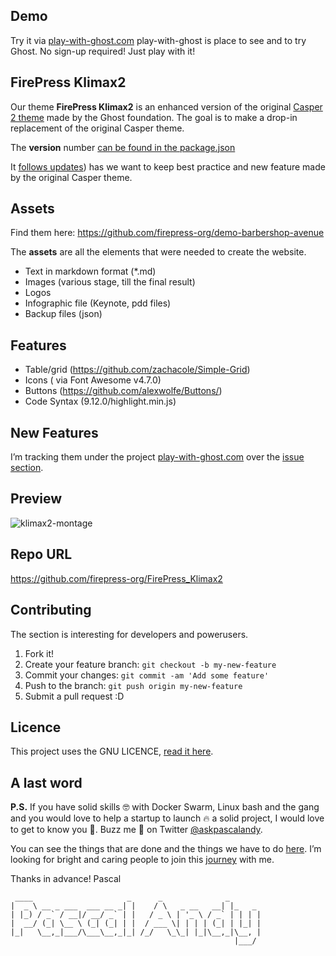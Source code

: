 ## Demo

Try it via [play-with-ghost.com](http://play-with-ghost.com/)
play-with-ghost is place to see and to try Ghost. No sign-up required! Just play with it!

## FirePress Klimax2

Our theme **FirePress Klimax2** is an enhanced version of the original [Casper 2 theme](https://github.com/TryGhost/Casper/tree/2.10.0) made by the Ghost foundation. The goal is to make a drop-in replacement of the original Casper theme. 

The **version** number [can be found in the package.json](https://github.com/firepress-org/FirePress_Klimax/blob/master/package.json#L5)

It [follows updates](https://github.com/TryGhost/Casper/blob/master/package.json#L5)) has we want to keep best practice and new feature made by the original Casper theme.

## Assets

Find them here: https://github.com/firepress-org/demo-barbershop-avenue

The **assets** are all the elements that were needed to create the website.

- Text in markdown format (*.md)
- Images (various stage, till the final result)
- Logos
- Infographic file (Keynote, pdd files)
- Backup files (json)

## Features

- Table/grid (https://github.com/zachacole/Simple-Grid)
- Icons ( via Font Awesome v4.7.0)
- Buttons (https://github.com/alexwolfe/Buttons/)
- Code Syntax (9.12.0/highlight.min.js)

## New Features
I’m tracking them under the project [play-with-ghost.com](http://play-with-ghost.com/) over the [issue section](https://github.com/pascalandy/play-with-ghost/labels/theme%2FFirePress_Klimax2).

## Preview

![klimax2-montage](https://user-images.githubusercontent.com/6694151/29440322-cf76a16a-8391-11e7-9353-2a98da5e2edb.jpg)

## Repo URL
https://github.com/firepress-org/FirePress_Klimax2

## Contributing
The section is interesting for developers and powerusers.

1. Fork it!
2. Create your feature branch: `git checkout -b my-new-feature`
3. Commit your changes: `git commit -am 'Add some feature'`
4. Push to the branch: `git push origin my-new-feature`
5. Submit a pull request :D

## Licence
This project uses the GNU LICENCE, [read it here](https://github.com/pascalandy/GNU-GENERAL-PUBLIC-LICENSE/blob/master/LICENSE.md).

## A last word
**P.S.** If you have solid skills 🤓 with Docker Swarm, Linux bash and the gang and you would love to help a startup to launch 🔥 a solid project, I would love to get to know you 🍻. Buzz me 👋 on Twitter [@askpascalandy](https://twitter.com/askpascalandy).

You can see the things that are done and the things we have to do [here](http://firepress.org/blog/technical-challenges-we-are-facing-now/). I’m looking for bright and caring people to join this [journey](http://firepress.org/blog/tag/from-the-heart/) with me.

Thanks in advance!
Pascal

```
 ____                     _      _              _
|  _ \ __ _ ___  ___ __ _| |    / \   _ __   __| |_   _
| |_) / _` / __|/ __/ _` | |   / _ \ | '_ \ / _` | | | |
|  __/ (_| \__ \ (_| (_| | |  / ___ \| | | | (_| | |_| |
|_|   \__,_|___/\___\__,_|_| /_/   \_\_| |_|\__,_|\__, |
                                                  |___/
```
